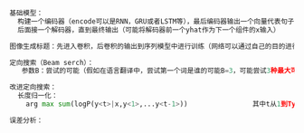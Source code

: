 ```python
基础模型：
  构建一个编码器（encode可以是RNN，GRU或者LSTM等），最后编码器输出一个向量代表句子
  后面接一个解码器，直到最终输出（可能将解码器前一个yhat作为下一个组件的x输入）

图像生成标题：先进入卷积，后卷积的输出到序列模型中进行训练（网络可以通过自己的目的进行合理的组合）
```

```python
定向搜索（Beam serch）：
   参数B：尝试的可能（假如在语言翻译中，尝试第一个词是谁的可能B=3，可能尝试3种最大可能的单词，后面搜索的是单词对的可能不是下一个单词自己的可能）

改进定向搜索：
  长度归一化：
    arg max sum(logP(y<t>|x,y<1>,...y<t-1>))                其中t从1到Ty

误差分析：
  
```

```python

```

```python

```





















